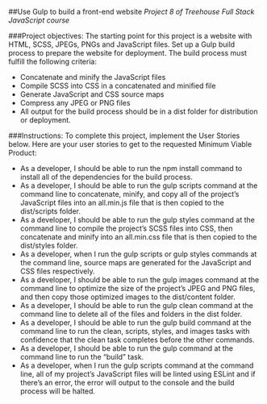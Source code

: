 ##Use Gulp to build a front-end website
*Project 8 of Treehouse Full Stack JavaScript course*

###Project objectives:
The starting point for this project is a website with HTML, SCSS, JPEGs, PNGs and JavaScript files. Set up a Gulp build process to prepare the website for deployment. The build process must fulfill the following criteria:
* Concatenate and minify the JavaScript files
* Compile SCSS into CSS in a concatenated and minified file
* Generate JavaScript and CSS source maps
* Compress any JPEG or PNG files
* All output for the build process should be in a dist folder for distribution or deployment.

###Instructions:
To complete this project, implement the User Stories below. Here are your user stories to get to the
requested Minimum Viable Product:
* As a developer, I should be able to run the npm install command to install all of the dependencies
for the build process.
* As a developer, I should be able to run the gulp scripts command at the command line to concatenate, minify, and copy all of the project’s JavaScript files into an all.min.js file that is then copied to the dist/scripts folder.
* As a developer, I should be able to run the gulp styles command at the command line to compile the project’s SCSS files into CSS, then concatenate and minify into an all.min.css file that is then copied to the dist/styles folder.
* As a developer, when I run the gulp scripts or gulp styles commands at the command line, source maps are generated for the JavaScript and CSS files respectively.
* As a developer, I should be able to run the gulp images command at the command line to optimize the size of the project’s JPEG and PNG files, and then copy those optimized images to the dist/content folder.
* As a developer, I should be able to run the gulp clean command at the command line to delete all of the files and folders in the dist folder.
* As a developer, I should be able to run the gulp build command at the command line to run the clean, scripts, styles, and images tasks with confidence that the clean task completes before the other commands.
* As a developer, I should be able to run the gulp command at the command line to run the “build” task.
* As a developer, when I run the gulp scripts command at the command line, all of my project’s JavaScript files will be linted using ESLint and if there’s an error, the error will output to the console and the build process will be halted.
